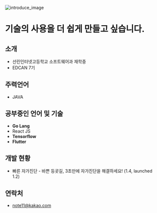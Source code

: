 ![introduce_image](https://postfiles.pstatic.net/MjAyMDA5MjNfMjc1/MDAxNjAwNzg4MzIwOTIy.Sn1qdhM2OGhP6L30D4vAd2jO4cQbqi88FyRgCAvvLpYg.VDyKo6203CcFn8Z4CVpUfzURqdbG0ImXCewW5Fo8BlMg.JPEG.sb3770g/%EA%B7%B8%EB%9E%98%ED%94%BD.jpg?type=w966)

# 기술의 사용을 더 쉽게 만들고 싶습니다.

## 소개
- 선린인터넷고등학교 소프트웨어과 재학중
- EDCAN 7기

## 주력언어
 - JAVA

## 공부중인 언어 및 기술
- **Go Lang**
- React JS
- **Tensorflow**
- **Flutter**

## 개발 현황
- 빠른 자가진단 - 바쁜 등굣길, 3초만에 자가진단을 해결하세요! (1.4, launched 1.2)

## 연락처
- note11@kakao.com
